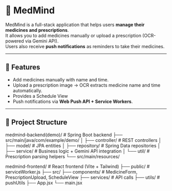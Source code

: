 # 💊 MedMind

MedMind is a full-stack application that helps users **manage their medicines and prescriptions**.  
It allows you to add medicines manually or upload a prescription (OCR-powered via Gemini API).  
Users also receive **push notifications** as reminders to take their medicines.

---

## 🚀 Features
- Add medicines manually with name and time.
- Upload a prescription image → OCR extracts medicine name and time automatically.
- Provides a Schedule View 
- Push notifications via **Web Push API + Service Workers**.

---

## 📂 Project Structure
medmind-backend(demo)/ # Spring Boot backend
├── src/main/java/com/example/demo/
│ ├── controller/ # REST controllers
│ ├── model/ # JPA entities
│ ├── repository/ # Spring Data repositories
│ ├── service/ # Business logic + Gemini API integration
│ └── util/ # Prescription parsing helpers
└── src/main/resources/

medmind-frontend/ # React frontend (Vite + Tailwind)
├── public/ # serviceWorker.js
├── src/
 ├── components/ # MedicineForm, PrescriptionUpload, ScheduleView
 ├── services/ # API calls
 ├── utils/ # pushUtils
 ├── App.jsx
 └── main.jsx

